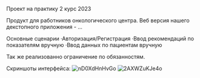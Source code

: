 Проект на практику 2 курс 2023

Продукт для работников онкологического центра. Веб версия нашего декстопного приложения - ...

Основные сценарии
  ·Авторизация/Регистрация
  ·Ввод рекомендаций по показателям вручную
  ·Ввод данных по пациентам вручную

Так же реализованно ограничение по обязанностям.

Скриншоты интерфейса:
![nD0XdHnHvGo](https://github.com/606LXRD/neuralWeb/assets/116348495/3b87fbe9-65ab-41dc-9114-9c9202ae0971)
![2AXWZuKJe4o](https://github.com/606LXRD/neuralWeb/assets/116348495/31a388b7-34e1-4027-985f-21007baff616)

